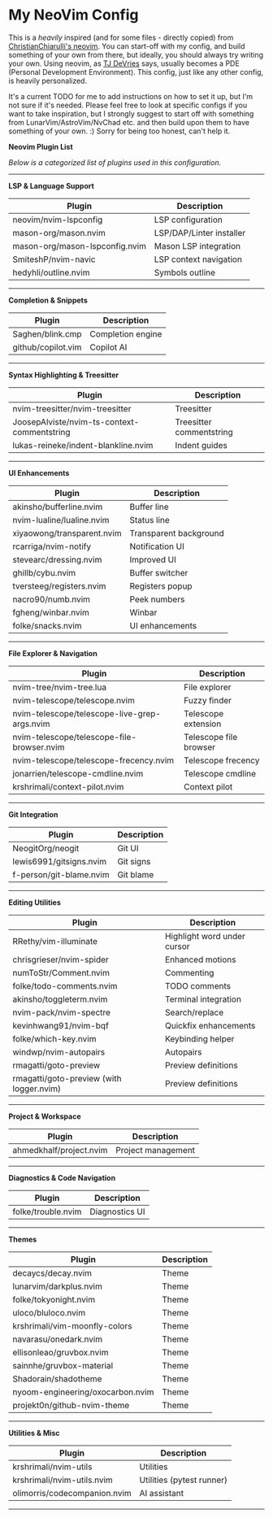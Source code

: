# My NeoVim Config

This is a _heavily_ inspired (and for some files - directly copied) from [ChristianChiarulli's neovim](https://github.com/ChristianChiarulli/nvim). You can start-off with my config, and build something of your own from there, but ideally, you should always try writing your own. Using neovim, as [TJ DeVries](https://www.youtube.com/c/TJDeVries) says, usually becomes a PDE (Personal Development Environment). This config, just like any other config, is heavily personalized.

It's a current TODO for me to add instructions on how to set it up, but I'm not sure if it's needed. Please feel free to look at specific configs if you want to take inspiration, but I strongly suggest to start off with something from LunarVim/AstroVim/NvChad etc. and then build upon them to have something of your own. :) Sorry for being too honest, can't help it.

**Neovim Plugin List**

*Below is a categorized list of plugins used in this configuration.*

---

**LSP & Language Support**

| Plugin                                      | Description                |
|----------------------------------------------|----------------------------|
| neovim/nvim-lspconfig                        | LSP configuration          |
| mason-org/mason.nvim                         | LSP/DAP/Linter installer   |
| mason-org/mason-lspconfig.nvim               | Mason LSP integration      |
| SmiteshP/nvim-navic                          | LSP context navigation     |
| hedyhli/outline.nvim                         | Symbols outline            |

---

**Completion & Snippets**

| Plugin                                      | Description                |
|----------------------------------------------|----------------------------|
| Saghen/blink.cmp                             | Completion engine          |
| github/copilot.vim                           | Copilot AI                 |

---

**Syntax Highlighting & Treesitter**

| Plugin                                      | Description                |
|----------------------------------------------|----------------------------|
| nvim-treesitter/nvim-treesitter              | Treesitter                 |
| JoosepAlviste/nvim-ts-context-commentstring  | Treesitter commentstring   |
| lukas-reineke/indent-blankline.nvim          | Indent guides              |

---

**UI Enhancements**

| Plugin                                      | Description                |
|----------------------------------------------|----------------------------|
| akinsho/bufferline.nvim                      | Buffer line                |
| nvim-lualine/lualine.nvim                    | Status line                |
| xiyaowong/transparent.nvim                   | Transparent background     |
| rcarriga/nvim-notify                         | Notification UI            |
| stevearc/dressing.nvim                       | Improved UI                |
| ghillb/cybu.nvim                             | Buffer switcher            |
| tversteeg/registers.nvim                     | Registers popup            |
| nacro90/numb.nvim                            | Peek numbers               |
| fgheng/winbar.nvim                           | Winbar                     |
| folke/snacks.nvim                            | UI enhancements            |

---

**File Explorer & Navigation**

| Plugin                                      | Description                |
|----------------------------------------------|----------------------------|
| nvim-tree/nvim-tree.lua                      | File explorer              |
| nvim-telescope/telescope.nvim                | Fuzzy finder               |
| nvim-telescope/telescope-live-grep-args.nvim | Telescope extension        |
| nvim-telescope/telescope-file-browser.nvim   | Telescope file browser     |
| nvim-telescope/telescope-frecency.nvim       | Telescope frecency         |
| jonarrien/telescope-cmdline.nvim             | Telescope cmdline          |
| krshrimali/context-pilot.nvim                | Context pilot              |

---

**Git Integration**

| Plugin                                      | Description                |
|----------------------------------------------|----------------------------|
| NeogitOrg/neogit                             | Git UI                     |
| lewis6991/gitsigns.nvim                      | Git signs                  |
| f-person/git-blame.nvim                      | Git blame                  |

---

**Editing Utilities**

| Plugin                                      | Description                |
|----------------------------------------------|----------------------------|
| RRethy/vim-illuminate                        | Highlight word under cursor|
| chrisgrieser/nvim-spider                     | Enhanced motions           |
| numToStr/Comment.nvim                        | Commenting                 |
| folke/todo-comments.nvim                     | TODO comments              |
| akinsho/toggleterm.nvim                      | Terminal integration       |
| nvim-pack/nvim-spectre                       | Search/replace             |
| kevinhwang91/nvim-bqf                        | Quickfix enhancements      |
| folke/which-key.nvim                         | Keybinding helper          |
| windwp/nvim-autopairs                        | Autopairs                  |
| rmagatti/goto-preview                        | Preview definitions        |
| rmagatti/goto-preview (with logger.nvim)      | Preview definitions        |

---

**Project & Workspace**

| Plugin                                      | Description                |
|----------------------------------------------|----------------------------|
| ahmedkhalf/project.nvim                      | Project management         |

---

**Diagnostics & Code Navigation**

| Plugin                                      | Description                |
|----------------------------------------------|----------------------------|
| folke/trouble.nvim                           | Diagnostics UI             |

---

**Themes**

| Plugin                                      | Description                |
|----------------------------------------------|----------------------------|
| decaycs/decay.nvim                           | Theme                      |
| lunarvim/darkplus.nvim                       | Theme                      |
| folke/tokyonight.nvim                        | Theme                      |
| uloco/bluloco.nvim                           | Theme                      |
| krshrimali/vim-moonfly-colors                | Theme                      |
| navarasu/onedark.nvim                        | Theme                      |
| ellisonleao/gruvbox.nvim                     | Theme                      |
| sainnhe/gruvbox-material                     | Theme                      |
| Shadorain/shadotheme                         | Theme                      |
| nyoom-engineering/oxocarbon.nvim             | Theme                      |
| projekt0n/github-nvim-theme                  | Theme                      |

---

**Utilities & Misc**

| Plugin                                      | Description                |
|----------------------------------------------|----------------------------|
| krshrimali/nvim-utils                        | Utilities                  |
| krshrimali/nvim-utils.nvim                   | Utilities (pytest runner)  |
| olimorris/codecompanion.nvim                 | AI assistant               |

---
